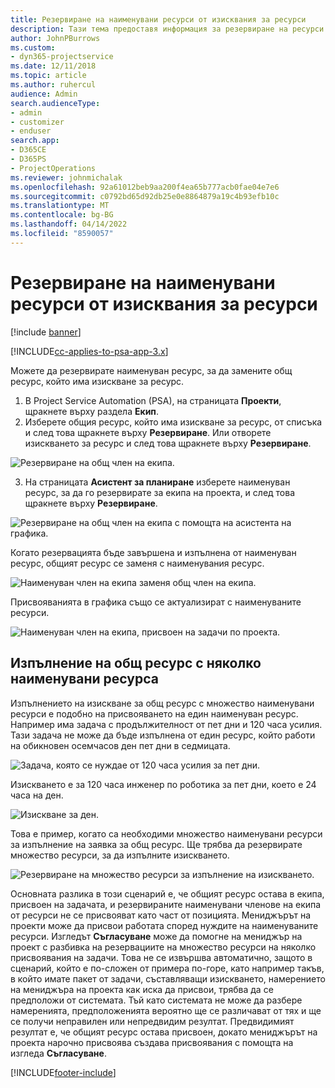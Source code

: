 ```yaml
---
title: Резервиране на наименувани ресурси от изисквания за ресурси
description: Тази тема предоставя информация за резервиране на ресурси за изискване за общ ресурс.
author: JohnPBurrows
ms.custom:
- dyn365-projectservice
ms.date: 12/11/2018
ms.topic: article
ms.author: ruhercul
audience: Admin
search.audienceType:
- admin
- customizer
- enduser
search.app:
- D365CE
- D365PS
- ProjectOperations
ms.reviewer: johnmichalak
ms.openlocfilehash: 92a61012beb9aa200f4ea65b777acb0fae04e7e6
ms.sourcegitcommit: c0792bd65d92db25e0e8864879a19c4b93efb10c
ms.translationtype: MT
ms.contentlocale: bg-BG
ms.lasthandoff: 04/14/2022
ms.locfileid: "8590057"
---
```

# <a name="book-named-resources-from-resource-requirements"></a>Резервиране на наименувани ресурси от изисквания за ресурси

[!include [banner](../includes/psa-now-project-operations.md)]

[!INCLUDE[cc-applies-to-psa-app-3.x](../includes/cc-applies-to-psa-app-3x.md)]

Можете да резервирате наименуван ресурс, за да замените общ ресурс, който има изискване за ресурс.

1. В Project Service Automation (PSA), на страницата **Проекти**, щракнете върху раздела **Екип**.
2. Изберете общия ресурс, който има изискване за ресурс, от списъка и след това щракнете върху **Резервиране**. Или отворете изискването за ресурс и след това щракнете върху **Резервиране**.


![Резервиране на общ член на екипа.](media/RM-how-to-14.png)


3. На страницата **Асистент за планиране** изберете наименуван ресурс, за да го резервирате за екипа на проекта, и след това щракнете върху **Резервиране**.

![Резервиране на общ член на екипа с помощта на асистента на графика.](media/RM-how-to-15.png)

Когато резервацията бъде завършена и изпълнена от наименуван ресурс, общият ресурс се заменя с наименувания ресурс.

![Наименуван член на екипа заменя общ член на екипа.](media/RM-how-to-16.png)

Присвояванията в графика също се актуализират с наименуваните ресурси.

![Наименуван член на екипа, присвоен на задачи по проекта.](media/RM-how-to-17.png)

## <a name="fulfill-a-generic-resource-with-multiple-named-resources"></a>Изпълнение на общ ресурс с няколко наименувани ресурса
Изпълнението на изискване за общ ресурс с множество наименувани ресурси е подобно на присвояването на един наименуван ресурс. Например има задача с продължителност от пет дни и 120 часа усилия. Тази задача не може да бъде изпълнена от един ресурс, който работи на обикновен осемчасов ден пет дни в седмицата. 

![Задача, която се нуждае от 120 часа усилия за пет дни.](media/RM-how-to-21.png)

Изискването е за 120 часа инженер по роботика за пет дни, което е 24 часа на ден.

![Изискване за ден.](media/RM-how-to-22.png)

Това е пример, когато са необходими множество наименувани ресурси за изпълнение на заявка за общ ресурс. Ще трябва да резервирате множество ресурси, за да изпълните изискването.

![Резервиране на множество ресурси за изпълнение на изискването.](media/RM-how-to-23.png)

Основната разлика в този сценарий е, че общият ресурс остава в екипа, присвоен на задачата, и резервираните наименувани членове на екипа от ресурси не се присвояват като част от позицията. Мениджърът на проекти може да присвои работата според нуждите на наименуваните ресурси. Изгледът **Съгласуване** може да помогне на мениджър на проект с разбивка на резервациите на множество ресурси на няколко присвоявания на задачи. Това не се извършва автоматично, защото в сценарий, който е по-сложен от примера по-горе, като например такъв, в който имате пакет от задачи, съставляващи изискването, намерението на мениджъра на проекта как иска да присвои, трябва да се предположи от системата. Тъй като системата не може да разбере намеренията, предположенията вероятно ще се различават от тях и ще се получи неправилен или непредвидим резултат. Предвидимият резултат е, че общият ресурс остава присвоен, докато мениджърът на проекта нарочно присвоява създава присвоявания с помощта на изгледа **Съгласуване**.




[!INCLUDE[footer-include](../includes/footer-banner.md)]
